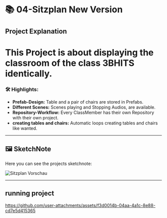 
# 📚 04-Sitzplan New Version

## Project Explanation
# This Project is about displaying the classroom of the class 3BHITS identically.

### 🛠️ Highlights:
- **Prefab-Design:** Table and a pair of chairs are stored in Prefabs.
- **Different Scenes:** Scenes playing and Stopping Audios, are available.
- **Repository-Workflow:** Every ClassMember has their own Repository with their own project.
- **creating tables and chairs:** Automatic loops creating tables and chairs like wanted.

---

## 🖼️ SketchNote
Here you can see the projects sketchnote:

![Sitzplan Vorschau](https://github.com/user-attachments/assets/32c8a640-43e0-446a-996c-47a3db9b597c)

---
## running project 
https://github.com/user-attachments/assets/f3d0014b-04aa-4a1c-8e88-cd7e5d415365
